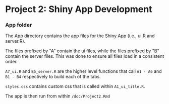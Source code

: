 # Project 2: Shiny App Development
### App folder

The App directory contains the app files for the Shiny App (i.e., ui.R and server.R).
 
 The files prefixed by "A" contain the ui files, while the files prefixed by "B" contain the server files.
 This was done to ensure all files load in a consistent order.

`A7_ui.R` and `B5_server.R` are the higher level functions that call `A1 - A6` and `B1 - B4` respectively to build each of the tabs.

`styles.css` contains custom css that is called within `A1_ui_title.R`.

The app is then run from within `/doc/Project2.Rmd`
